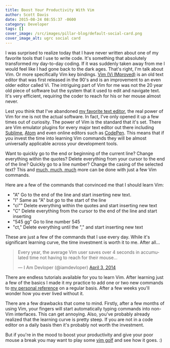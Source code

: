 ```yaml
---
title: Boost Your Productivity With Vim
author: Scott Davis
date: 2015-08-24 08:55:37 -0600
category: Developer
tags: []
cover_image: /src/images/pillar-blog/default-social-card.png
cover_image_alt: ugrc social card
---
```


<p>I was surprised to realize today that I have never written about one of my favorite tools that I use to write code. It&#39;s something that absolutely transformed my day-to-day coding. If it was suddenly taken away from me I would feel like I had gone back to the dark ages. That&#39;s right, I&#39;m talk about Vim. Or more specifically Vim key bindings. <a href="https://en.wikipedia.org/wiki/Vim_(text_editor)">Vim (Vi IMproved)</a> is an old text editor that was first released in the 90&#39;s and is an improvement to an even older editor called Vi. The intriguing part of Vim for me was not the 20 year old piece of software but the system that it used to edit and navigate text. It&#39;s very efficient, requiring the coder to reach for his or her mouse almost never.</p>
<p>Lest you think that I&#39;ve abandoned <a href="https://atom.io/">my favorite text editor</a>, the real power of Vim for me is not the actual software. In fact, I&#39;ve only opened it up a few times out of curiosity. The power of Vim is the standard that it&#39;s set. There are Vim emulator plugins for every major text editor out there including <a href="https://github.com/guillermooo/Vintageous">Sublime</a>, <a href="https://github.com/atom/vim-mode">Atom</a> and even online editors such as <a href="https://blog.codepen.io/2014/02/21/vim-key-bindings/">CodePen</a>. This means that if you invest the time into learning Vim commands they will be almost universally applicable across your development tools.</p>
<p>Want to quickly go to the end or beginning of the current line? Change everything within the quotes? Delete everything from your cursor to the end of the line? Quickly go to a line number? Change the casing of the selected text? This and <a href="http://www.catswhocode.com/blog/130-essential-vim-commands">much, much, much</a> more can be done with just a few Vim commands.</p>
<p>Here are a few of the commands that convinced me that I should learn Vim:</p>
<ul>
<li>"A" Go to the end of the line and start inserting new text.</li>
<li>"I" Same as "A" but go to the start of the line</li>
<li>"ci&quot;" Delete everything within the quotes and start inserting new text</li>
<li>"C" Delete everything from the cursor to the end of the line and start inserting</li>
<li>"545 gg" Go to line number 545</li>
<li>"ct," Delete everything until the &quot;,&quot; and start inserting new text</li>
</ul>
<p>These are just a few of the commands that I use every day. While it&#39;s significant learning curve, the time investment is worth it to me. After all...</p>
<p>
<blockquote class="twitter-tweet" lang="en">
<p lang="en" dir="ltr">Every year, the average Vim user saves over 4 seconds in accumulated time not having to reach for their mouse…</p>
<p>&mdash; I Am Devloper (@iamdevloper) <a href="https://twitter.com/iamdevloper/status/451792390865833984">April 3, 2014</a></p></blockquote>
<p>There are endless tutorials available for you to learn Vim. After learning just a few of the basics I made it my practice to add one or two new commands to <a href="https://www.evernote.com/l/ABdguLm6UtRExY8VU_EZWbfJvRKE6rpjTCM">my personal reference</a> on a regular basis. After a few weeks you&#39;ll wonder how you ever lived without it.</p>
<p>There are a few drawbacks that come to mind. Firstly, after a few months of using Vim, your fingers will start automatically typing commands into non-Vim interfaces. This can get annoying. Also, you&#39;ve probably already realized that the learning curve is pretty steep. If you are not in a code editor on a daily basis then it&#39;s probably not worth the investment.</p>
<p>But if you&#39;re in the mood to boost your productivity and give your poor mouse a break you may want to play some <a href="http://www.vimgolf.com/">vim golf</a> and see how it goes. :)</p>
